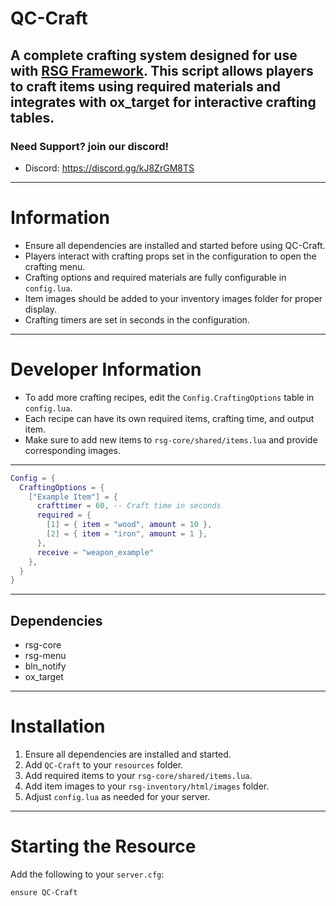 # QC-Craft

A complete crafting system designed for use with [RSG Framework](https://github.com/Rexshack-RedM). This script allows players to craft items using required materials and integrates with ox_target for interactive crafting tables.
---
### Need Support? join our discord!

- Discord: https://discord.gg/kJ8ZrGM8TS
---

# Information

- Ensure all dependencies are installed and started before using QC-Craft.
- Players interact with crafting props set in the configuration to open the crafting menu.
- Crafting options and required materials are fully configurable in `config.lua`.
- Item images should be added to your inventory images folder for proper display.
- Crafting timers are set in seconds in the configuration.
---

# Developer Information

- To add more crafting recipes, edit the `Config.CraftingOptions` table in `config.lua`.
- Each recipe can have its own required items, crafting time, and output item.
- Make sure to add new items to `rsg-core/shared/items.lua` and provide corresponding images.
---
```lua
Config = {
  CraftingOptions = {
    ["Example Item"] = {
      crafttimer = 60, -- Craft time in seconds
      required = {
        [1] = { item = "wood", amount = 10 },
        [2] = { item = "iron", amount = 1 },
      },
      receive = "weapon_example"
    },
  }
}
```
---
## Dependencies
- rsg-core
- rsg-menu
- bln_notify
- ox_target
---
# Installation

1. Ensure all dependencies are installed and started.
2. Add `QC-Craft` to your `resources` folder.
3. Add required items to your `rsg-core/shared/items.lua`.
4. Add item images to your `rsg-inventory/html/images` folder.
5. Adjust `config.lua` as needed for your server.
---
# Starting the Resource

Add the following to your `server.cfg`:
```
ensure QC-Craft
```
